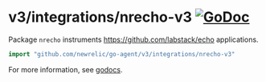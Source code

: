 # v3/integrations/nrecho-v3 [![GoDoc](https://godoc.org/github.com/newrelic/go-agent/v3/integrations/nrecho-v3?status.svg)](https://godoc.org/github.com/newrelic/go-agent/v3/integrations/nrecho-v3)

Package `nrecho` instruments https://github.com/labstack/echo applications.

```go
import "github.com/newrelic/go-agent/v3/integrations/nrecho-v3"
```

For more information, see
[godocs](https://godoc.org/github.com/newrelic/go-agent/v3/integrations/nrecho-v3).
